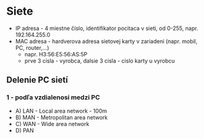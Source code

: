 # Siete
- IP adresa - 4 miestne číslo, identifikator pocitaca v sieti, od 0-255, napr. 192.164.255.0
- MAC adresa - hardverova adresa sietovej karty v zariadeni (napr. mobil, PC, router,...)
    - napr. H3:56:E5:56:AS:5P
    - prve 3 cisla - vyrobca, dalsie 3 cisla - cislo karty u vyrobcu
## Delenie PC sietí
### 1 - podľa vzdialenosi medzi PC
- A) LAN - Local area network - 100m
- B) MAN - Metropolitan area network
- C) WAN - Wide area network
- D) PAN